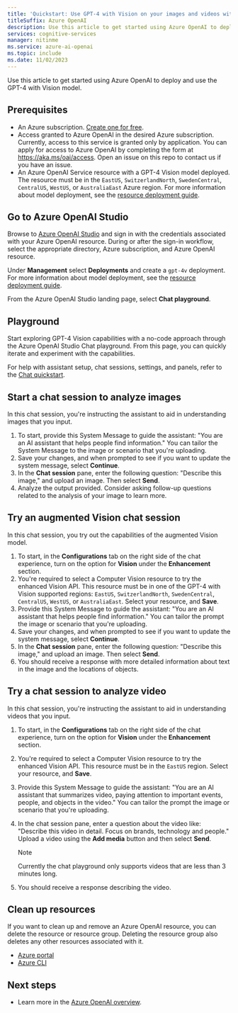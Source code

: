 ```yaml
---
title: 'Quickstart: Use GPT-4 with Vision on your images and videos with the Azure Open AI Service'
titleSuffix: Azure OpenAI
description: Use this article to get started using Azure OpenAI to deploy and use the GPT-4 with Vision model.  
services: cognitive-services
manager: nitinme
ms.service: azure-ai-openai
ms.topic: include
ms.date: 11/02/2023
---
```


Use this article to get started using Azure OpenAI to deploy and use the GPT-4 with Vision model. 

## Prerequisites

- An Azure subscription. <a href="https://azure.microsoft.com/free/ai-services" target="_blank">Create one for free</a>.
- Access granted to Azure OpenAI in the desired Azure subscription. Currently, access to this service is granted only by application. You can apply for access to Azure OpenAI by completing the form at https://aka.ms/oai/access. Open an issue on this repo to contact us if you have an issue. 
- An Azure OpenAI Service resource with a GPT-4 Vision model deployed. The resource must be in the `EastUS`, `SwitzerlandNorth`, `SwedenCentral`, `CentralUS`, `WestUS`, or `AustraliaEast` Azure region. For more information about model deployment, see the [resource deployment guide](/azure/ai-services/openai/how-to/create-resource). 

## Go to Azure OpenAI Studio

Browse to [Azure OpenAI Studio](https://oai.azure.com/) and sign in with the credentials associated with your Azure OpenAI resource. During or after the sign-in workflow, select the appropriate directory, Azure subscription, and Azure OpenAI resource.

Under **Management** select **Deployments** and create a `gpt-4v` deployment. For more information about model deployment, see the [resource deployment guide](/azure/ai-services/openai/how-to/create-resource).  

From the Azure OpenAI Studio landing page, select **Chat playground**.

## Playground

Start exploring GPT-4 Vision capabilities with a no-code approach through the Azure OpenAI Studio Chat playground. From this page, you can quickly iterate and experiment with the capabilities. 

For help with assistant setup, chat sessions, settings, and panels, refer to the [Chat quickstart](/azure/ai-services/openai/chatgpt-quickstart?tabs=command-line&pivots=programming-language-studio). 


## Start a chat session to analyze images 

In this chat session, you're instructing the assistant to aid in understanding images that you input. 
1. To start, provide this System Message to guide the assistant: "You are an AI assistant that helps people find information." You can tailor the System Message to the image or scenario that you're uploading. 
1. Save your changes, and when prompted to see if you want to update the system message, select **Continue**. 
1. In the **Chat session** pane, enter the following question: "Describe this image," and upload an image. Then select **Send**. 
1. Analyze the output provided. Consider asking follow-up questions related to the analysis of your image to learn more.


## Try an augmented Vision chat session

In this chat session, you try out the capabilities of the augmented Vision model. 

 
1. To start, in the **Configurations** tab on the right side of the chat experience, turn on the option for **Vision** under the **Enhancement** section.
1. You're required to select a Computer Vision resource to try the enhanced Vision API. This resource must be in one of the GPT-4 with Vision supported regions:  `EastUS`, `SwitzerlandNorth`, `SwedenCentral`, `CentralUS`, `WestUS`, or `AustraliaEast`. Select your resource, and **Save**. 
1. Provide this System Message to guide the assistant: "You are an AI assistant that helps people find information." You can tailor the prompt the image or scenario that you're uploading. 
1. Save your changes, and when prompted to see if you want to update the system message, select **Continue**. 
1. In the **Chat session** pane, enter the following question: "Describe this image," and upload an image. Then select **Send**.  
1. You should receive a response with more detailed information about text in the image and the locations of objects. 


## Try a chat session to analyze video

In this chat session, you're instructing the assistant to aid in understanding videos that you input.

1. To start, in the **Configurations** tab on the right side of the chat experience, turn on the option for **Vision** under the **Enhancement** section.
1. You're required to select a Computer Vision resource to try the enhanced Vision API. This resource must be in the `EastUS` region. Select your resource, and **Save**. 
1. Provide this System Message to guide the assistant: "You are an AI assistant that summarizes video, paying attention to important events, people, and objects in the video." You can tailor the prompt the image or scenario that you're uploading. 
1. In the chat session pane, enter a question about the video like: "Describe this video in detail. Focus on brands, technology and people." Upload a video using the **Add media** button and then select **Send**. 

    > [!NOTE]
    > Currently the chat playground only supports videos that are less than 3 minutes long.

1. You should receive a response describing the video.

## Clean up resources

If you want to clean up and remove an Azure OpenAI resource, you can delete the resource or resource group. Deleting the resource group also deletes any other resources associated with it.

- [Azure portal](../../multi-service-resource.md?pivots=azportal#clean-up-resources)
- [Azure CLI](../../multi-service-resource.md?pivots=azcli#clean-up-resources)

## Next steps

* Learn more in the [Azure OpenAI overview](../overview.md).
